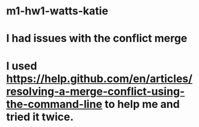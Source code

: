 # m1-hw1-watts-katie
# I had issues with the conflict merge
# I used https://help.github.com/en/articles/resolving-a-merge-conflict-using-the-command-line to help me and tried it twice. 
